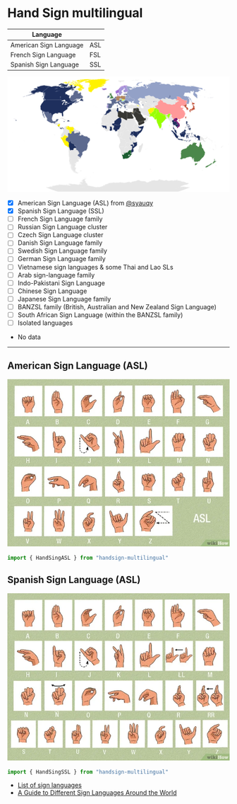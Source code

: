 # Hand Sign multilingual

| Language               |     |
| ---------------------- | --- |
| American Sign Language | ASL |
| French Sign Language   | FSL |
| Spanish Sign Language  | SSL |

![Sign_language_families](.github/Sign_language_families.svg)

- [x] American Sign Language (ASL) from [@syauqy](https://github.com/syauqy)
- [x] Spanish Sign Language (SSL)
- [ ] French Sign Language family
- [ ] Russian Sign Language cluster
- [ ] Czech Sign Language cluster
- [ ] Danish Sign Language family
- [ ] Swedish Sign Language family
- [ ] German Sign Language family
- [ ] Vietnamese sign languages & some Thai and Lao SLs
- [ ] Arab sign-language family
- [ ] Indo-Pakistani Sign Language
- [ ] Chinese Sign Language
- [ ] Japanese Sign Language family
- [ ] BANZSL family (British, Australian and New Zealand Sign Language)
- [ ] South African Sign Language (within the BANZSL family)
- [ ] Isolated languages
- No data

---

## American Sign Language (ASL)

![American Sign Language (ASL)](.github/ASL.png)


```js
import { HandSingASL } from "handsign-multilingual"

```

## Spanish Sign Language (ASL)

![Spanish Sign Language (SSL)](.github/SSL.png)

```js
import { HandSingSSL } from "handsign-multilingual"

```

- [List of sign languages](https://en.wikipedia.org/wiki/List_of_sign_languages)
- [A Guide to Different Sign Languages Around the World](https://www.wikihow.com/Types-of-Sign-Language) 